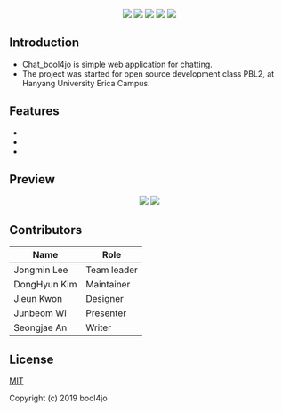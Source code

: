 <p align="center">
	<img src="https://img.shields.io/badge/-Tech%20Stacks-black.svg"></img>
	<a href="https://nodejs.org/ko"><img src="https://img.shields.io/badge/-Node.js-green.svg"></img></a>
	<a href="https://mariadb.org/"><img src="https://img.shields.io/badge/-MariaDB-orange.svg"></img></a>
	<a href="https://expressjs.com/"><img src="https://img.shields.io/badge/-Express-blue.svg"></img></a>
	<a href="https://socket.io/"><img src="https://img.shields.io/badge/-Socket.io-yellowgreen.svg"></img></a>
</p>


## Introduction
* Chat_bool4jo is simple web application for chatting.
* The project was started for open source development class PBL2, at Hanyang University Erica Campus.

## Features
*
*
*

## Preview
<p align="center">
	<img src="https://nimb.ws/l5SCFZ"></img>
	<img src="https://nimb.ws/efQqRL"></img>
</p>

## Contributors

| Name         | Role       |
|--------------|------------|
| Jongmin Lee | Team leader |
| DongHyun Kim | Maintainer |
| Jieun Kwon | Designer |
| Junbeom Wi | Presenter |
| Seongjae An | Writer |

## License

[MIT](http://opensource.org/licenses/MIT)

Copyright (c) 2019 bool4jo
